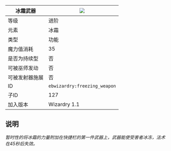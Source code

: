| 冰霜武器 |![](https://github.com/Electroblob77/Wizardry/blob/1.12.2/src/main/resources/assets/ebwizardry/textures/spells/freezing_weapon.png)|
|---|---|
| 等级 | 进阶 |
| 元素 | 冰霜 |
| 类型 | 功能 |
| 魔力值消耗 | 35 |
| 是否为持续型 | 否 |
| 可被巫师发动 | 否 |
| 可被发射器施展 | 否 |
| ID | `ebwizardry:freezing_weapon` |
| 子ID | 127 |
| 加入版本 | Wizardry 1.1 |
## 说明
_暂时性的将冰霜的力量附加在快捷栏的第一件武器上，武器能使受害者冰冻，法术在45秒后失效。_
